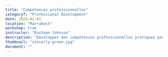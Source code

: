 ```yaml
---
title: "Compétences professionnelles"
categoryf: "Professional Development"
date: 2024-01-01
location: "Marrakech"
workshop: true
instructor: "Eastman Johnson"
description: "Développer des compétences professionnelles pratiques pour l'avancement de la carrière."
thumbnail: "sincerly-green.jpg"
document: ""
---
```

